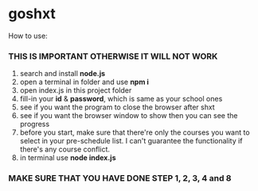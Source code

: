 # goshxt  
  
How to use:

### THIS IS IMPORTANT OTHERWISE IT WILL NOT WORK  

1. search and install **node.js**  
2. open a terminal in folder and use **npm i**
3. open index.js in this project folder  
4. fill-in your **id** & **password**, which is same as your school ones  
5. see if you want the program to close the browser after shxt  
6. see if you want the browser window to show then you can see the progress  
7. before you start, make sure that there're only the courses you want to select in your pre-schedule list. I can't guarantee the functionality if there's any course conflict.  
8. in terminal use **node index.js**
  
### MAKE SURE THAT YOU HAVE DONE STEP 1, 2, 3, 4 and 8
